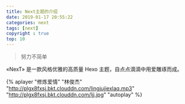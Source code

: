 ```yaml
---
title: Next主题的介绍
date: 2019-01-17 20:55:22
categories: next
tags: [next]
copyright : true
top: 10
---
```

<blockquote class="blockquote-center">努力不简单</blockquote>
<!-- more -->
«NexT» 是一款风格优雅的高质量 Hexo 主题，自点点滴滴中用爱雕琢而成。

{% aplayer "修炼爱情" "林俊杰" "http://plgx8fxsj.bkt.clouddn.com/lingjujiexlaq.mp3" "http://plgx8fxsj.bkt.clouddn.com/ljj.jpg" "autoplay" %}